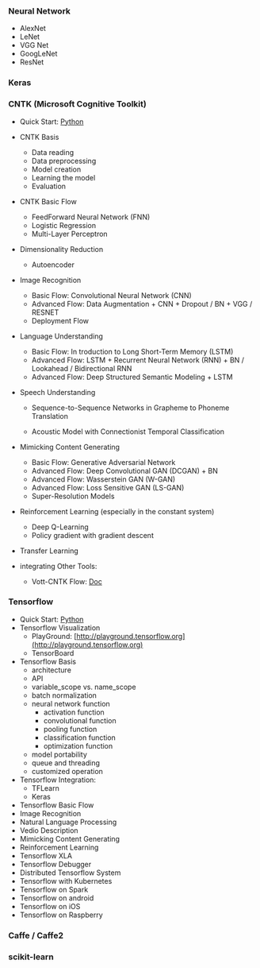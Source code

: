 ### Neural Network

* AlexNet
* LeNet
* VGG Net
* GoogLeNet
* ResNet



### Keras



### CNTK (Microsoft Cognitive Toolkit)

* Quick Start: [Python](data/CNTK_Quickstart_Python.html)

* CNTK Basis
    *   Data reading
    *   Data preprocessing
    *   Model creation
    *   Learning the model
    *   Evaluation

* CNTK Basic Flow
    *   FeedForward Neural Network (FNN)
    *   Logistic Regression 
    *   Multi-Layer Perceptron

* Dimensionality Reduction
    *   Autoencoder

* Image Recognition
    *   Basic Flow: Convolutional Neural Network (CNN)
    *   Advanced Flow: Data Augmentation + CNN + Dropout / BN + VGG / RESNET
    *   Deployment Flow

* Language Understanding
    *   Basic Flow: In troduction to Long Short-Term Memory (LSTM)
    *   Advanced Flow: LSTM + Recurrent Neural Network (RNN) + BN / Lookahead / Bidirectional RNN
    *   Advanced Flow: Deep Structured Semantic Modeling + LSTM

* Speech Understanding
    *   Sequence-to-Sequence Networks in Grapheme to Phoneme Translation

    *   Acoustic Model with Connectionist Temporal Classification

* Mimicking Content Generating

    * Basic Flow: Generative Adversarial Network
    * Advanced Flow: Deep Convolutional GAN (DCGAN) + BN
    * Advanced Flow: Wasserstein GAN (W-GAN)
    * Advanced Flow: Loss Sensitive GAN (LS-GAN)
    * Super-Resolution Models

* Reinforcement Learning (especially in the constant system)
    *   Deep Q-Learning
    *   Policy gradient with gradient descent

* Transfer Learning
* integrating Other Tools:
    *   Vott-CNTK Flow: [Doc](data/vott_cntk_flow.html)



### Tensorflow

* Quick Start: [Python](data/Tensorflow_Quickstart_Python.html)
* Tensorflow Visualization
    * PlayGround: [http://playground.tensorflow.org](http://playground.tensorflow.org)
    * TensorBoard
* Tensorflow Basis
    * architecture
    * API
    * variable_scope vs. name_scope
    * batch normalization
    * neural network function
        * activation function
        * convolutional function
        * pooling function
        * classification function
        * optimization function
    * model portability
    * queue and threading
    * customized operation
* Tensorflow Integration:
    * TFLearn
    * Keras
* Tensorflow Basic Flow
* Image Recognition
* Natural Language Processing
* Vedio Description
* Mimicking Content Generating
* Reinforcement Learning
* Tensorflow XLA
* Tensorflow Debugger
* Distributed Tensorflow System
* Tensorflow with Kubernetes
* Tensorflow on Spark
* Tensorflow on android
* Tensorflow on iOS
* Tensorflow on Raspberry



### Caffe / Caffe2



### scikit-learn


